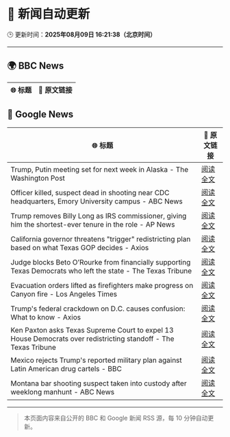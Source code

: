 # 🧠 新闻自动更新

🕒 更新时间：**2025年08月09日 16:21:38（北京时间）**

---

## 🌍 BBC News

| 🌐 标题 | 🔗 原文链接 |
|--------|-------------|

## 📰 Google News

| 🌐 标题 | 🔗 原文链接 |
|--------|-------------|
| Trump, Putin meeting set for next week in Alaska - The Washington Post | [阅读全文](https://news.google.com/rss/articles/CBMihgFBVV95cUxOMU9SN2ZPNkgzVjNLTGd4cS1HQkhFejNkbkpZV1IyMDAyekVoc2xNejdrdVpBLUVTNXJIb2REN3pzeHlGWG5nZGxnR1RnTGljcmplbUF5WVFMZm51NnBqbDNPUVEtSFlHR3FON0JZN2lFOG96VDBaQW1Oek1FMW5LLW9Ec0xfZw?oc=5) |
| Officer killed, suspect dead in shooting near CDC headquarters, Emory University campus - ABC News | [阅读全文](https://news.google.com/rss/articles/CBMiowFBVV95cUxQWlVaVy1hTk5qekdTNXdKRHNGS3NSMjlpbm9EZ3JBc3ZkeS1xVTM4OVZwMHFoRnJGdkcyN041QXhNSHkzOUlfNHNBSU9xOUthNHhUUjByak9jSGZJaFN4c1g3ZTBlWC1iaE9zZ2o5UkJIMXlpRm1pVFUybDY2WVpFUUpKNWszTXhCMTBIMHpadk1TZVpzSFRETU1sMzZFSmRrZUs00gGoAUFVX3lxTE56bEJiY1l4Z2s3SG9EMl9iaXlKREFfSUJqZzFuLVpuWi1GY3RNVWNkTmNMQk1iLWdNZzJMRnJZT1NhWTBwbUlkTjctdGlnSmNpQm1vTWhGZFdHcV9GMjJwaExBWVB4SWxlTUl0T1N2UGRmSFIwVmhQZWtvbzJTMXQyUmxBdkxBajl1RUlTNTI1NDRCS1FRTGVPMHh3YXlyOXQ2ZTZud2w4cQ?oc=5) |
| Trump removes Billy Long as IRS commissioner, giving him the shortest-ever tenure in the role - AP News | [阅读全文](https://news.google.com/rss/articles/CBMimgFBVV95cUxPSGFJcjVKelJoLWMyNkNsa2Jsa3NJcjU1UnhaT1VPVXBXZmItUHJIdHZib0ZfcHdCMTc0TFFfbHJMcGY0YTFyNkM3dkptWVEtc3dVdEEwX0JRZWJ3aXR6NU5lUG1mZzd2bFVnRldHbFB2OVl2MTZBZGtycTNrdGpBT0hNazc5WXdILUFlSV85bFFqNzFkQUdpVjhn?oc=5) |
| California governor threatens "trigger" redistricting plan based on what Texas GOP decides - Axios | [阅读全文](https://news.google.com/rss/articles/CBMiekFVX3lxTE1PWVpGOTRhdEI1SXFVMkpvbmZoZktIcEI1VlZjT3VveEtway0wWVFmRzFtMHhmOXpDOVBuaWYtY1M5TFFOV2hGZVNVZ2pKWi1XTjJtZzF0UUtGTS1tejRyRFpZZlRncUJkVjlXVVdPN1d3aS1WeWNoLXFR?oc=5) |
| Judge blocks Beto O’Rourke from financially supporting Texas Democrats who left the state - The Texas Tribune | [阅读全文](https://news.google.com/rss/articles/CBMiqAFBVV95cUxPbUROT1BzbDgta3JoQWU0OWJzOTgyN3JkZlJ3QlJwQl9jWFZ3bjNWYUhjRVBTeEVMYV80YkU2MHAtalV1MHZfZXZUdHJrRGJISW1zdTNzNTRhd1VqYVJRSlVfaFU2UE5vcTF1OUZ0TzlBQjRyRi1na1BSSjNVOFFlV1FNN3N6WWtISjFsZ2xjM2pSUFpFSHZxWWJkTG1KX1g3ZkdEWmNVdVg?oc=5) |
| Evacuation orders lifted as firefighters make progress on Canyon fire - Los Angeles Times | [阅读全文](https://news.google.com/rss/articles/CBMieEFVX3lxTE1FRWtQMG90UTlVcDJGQWp5Z1o3Zm9TM3FsaUlqUWZhamg4M1ZkYlFpQW5iTXFvYUhaTUQwMmdZUXNwUks0UERPaHctcEI0TEVtTlVZV3VZWmNJUFNJY1V4bkV2M2dCa0lWbXNfX3hyc3AyUE9uQkFIMg?oc=5) |
| Trump's federal crackdown on D.C. causes confusion: What to know - Axios | [阅读全文](https://news.google.com/rss/articles/CBMiswFBVV95cUxNMzNfcXhqeVdNZ0JUalRsRU9XaHM5bnNJbGtRUnBPbTkwSVJma1U4Z2dlODBqMGluTlNHai14dXdDQ1QyMlg3QTNjSTZySzBTd2ZibHEwWjdyNlpZNUNXeG1uYkJLY0pSVVVfLXVEdGhJY09ULUZPR2pldlJtQ3MtSUo5LUUyZlpFN1hkVUF0RTNvVWMtRk1MeXphZ1ZISzlLeFZpdmNaeWRYZlVOLTd1cm9DTQ?oc=5) |
| Ken Paxton asks Texas Supreme Court to expel 13 House Democrats over redistricting standoff - The Texas Tribune | [阅读全文](https://news.google.com/rss/articles/CBMipgFBVV95cUxOemctV1k2Q0NiUWoyY1pUVGxZMGlmZVFfY19uQk1PbE4teHcyOWlwSXlJQXh1RFRYbmdWN2ZvNjlINkh6c1BqdWV6WFpvS3dEOEFzNGdFQjRxUnBuY01heVM1eDdMWFREbVozU25TXzFKODM3TU5JVjY0dTdRREhuR2MzSFFwbGNrLUVxQm1KS1NmWngxVmJyeG85NkZfak8wSTZIdXFR?oc=5) |
| Mexico rejects Trump's reported military plan against Latin American drug cartels - BBC | [阅读全文](https://news.google.com/rss/articles/CBMiWkFVX3lxTE11X25RRkwzZjRHT3llY3pPeERDajZxaFRwbV9zcGIzQTBrYmJsV3RiS1pQeTFqTXdMTDB0VGdyS0txZlpIR1RuTUxhSG10RFZMNXkzaDJoOU1udw?oc=5) |
| Montana bar shooting suspect taken into custody after weeklong manhunt - ABC News | [阅读全文](https://news.google.com/rss/articles/CBMiogFBVV95cUxQSWlkSktYeXNKY1lWeVYwQzJVa3llUzZ3UVczYXkwSTlseDNlMlRNM2Jvck9IQ3B2Zk5UeDA3R01pN3otcXhSd0Y2aDB6UjhDSUtxVUN4Vy05aHpSWmUzMWVhdzRwNS1KX1gtY1NyYjJTMFFRZG1tSThLR01tUXpidGFUSVlOOF9hTk5xQWJfRm1jd0d5ZHhPM1k2Wm9CME9DZ3fSAacBQVVfeXFMTWFMZmxQTWhGWnB2ZGJFTDNSakFLVU0xTm4wV3pkMW1yLUdMMERTdU5UUU12bS1Eem5FLUxoOTJRd250b0RrUXlnLWs4dDFXQ2VacUQtdkN0MEVtRWR4em1SYms4VHRKcHVqN2RnOV94Tk84SldURmdWR3REYTJCU2t6T0Y3V2lxSjhmSm43d0d2VkJPdUZSZldZZzY0NTg5bUZqcm52UTQ?oc=5) |

---
> 本页面内容来自公开的 BBC 和 Google 新闻 RSS 源，每 10 分钟自动更新。